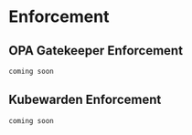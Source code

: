 # Enforcement
## OPA Gatekeeper Enforcement 
```bash
coming soon
```

## Kubewarden Enforcement 
```bash
coming soon
```